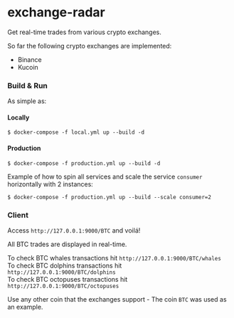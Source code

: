 # exchange-radar
Get real-time trades from various crypto exchanges.

So far the following crypto exchanges are implemented:
- Binance
- Kucoin

### Build & Run
As simple as:

#### Locally

    $ docker-compose -f local.yml up --build -d

#### Production

    $ docker-compose -f production.yml up --build -d

Example of how to spin all services and scale the service `consumer` horizontally with 2 instances:

    $ docker-compose -f production.yml up --build --scale consumer=2

### Client
Access `http://127.0.0.1:9000/BTC` and voilá!

All BTC trades are displayed in real-time.

To check BTC whales transactions hit `http://127.0.0.1:9000/BTC/whales` \
To check BTC dolphins transactions hit `http://127.0.0.1:9000/BTC/dolphins` \
To check BTC octopuses transactions hit `http://127.0.0.1:9000/BTC/octopuses`

Use any other coin that the exchanges support - The coin `BTC` was used as an example.

